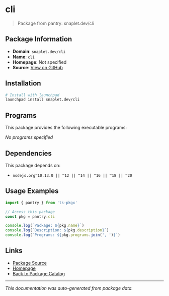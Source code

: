 # cli

> Package from pantry: snaplet.dev/cli

## Package Information

- **Domain**: `snaplet.dev/cli`
- **Name**: `cli`
- **Homepage**: Not specified
- **Source**: [View on GitHub](https://github.com/pkgxdev/pantry/tree/main/projects/snaplet.dev/cli/package.yml)

## Installation

```bash
# Install with launchpad
launchpad install snaplet.dev/cli
```

## Programs

This package provides the following executable programs:

*No programs specified*

## Dependencies

This package depends on:

- `nodejs.org^10.13.0 || ^12 || ^14 || ^16 || ^18 || ^20`

## Usage Examples

```typescript
import { pantry } from 'ts-pkgx'

// Access this package
const pkg = pantry.cli

console.log(`Package: ${pkg.name}`)
console.log(`Description: ${pkg.description}`)
console.log(`Programs: ${pkg.programs.join(', ')}`)
```

## Links

- [Package Source](https://github.com/pkgxdev/pantry/tree/main/projects/snaplet.dev/cli/package.yml)
- [Homepage](#)
- [Back to Package Catalog](../../../package-catalog.md)

---

*This documentation was auto-generated from package data.*

